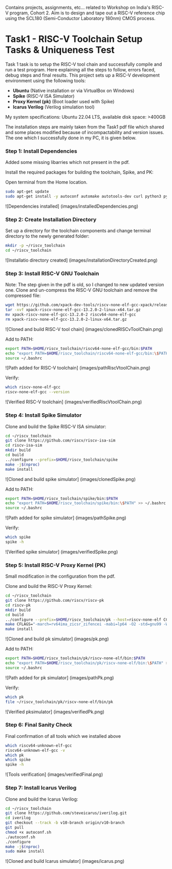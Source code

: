 
Contains projects, assignments, etc... related to Workshop on India's RISC-V program, Cohort 2. Aim is to design and tape out a  RISC-V reference chip using the SCL180 (Semi-Conductor Laboratory 180nm) CMOS process.

# Task1 - RISC-V Toolchain Setup Tasks & Uniqueness Test

Task 1 task is to setup the RISC-V tool chain and successfully compile and run a test program.
Here explaining all the steps to follow, errors faced, debug steps and final results.
This project sets up a RISC-V development environment using the following tools:

- **Ubuntu** (Native installation or via VirtualBox on Windows)
- **Spike** (RISC-V ISA Simulator)
- **Proxy Kernel (pk)** (Boot loader used with Spike)
- **Icarus Verilog** (Verilog simulation tool)

My system specifications: Ubuntu 22.04 LTS, available disk space: >400GB

The installation steps are mainly taken from the Task1 pdf file which shared and some places modified because of incompactability and version issues. The one which I successfully done in my PC, it is given below. 

### Step 1: Install Dependencies
Added some missing libarries which not present in the pdf.

Install the required packages for building the toolchain, Spike, and PK: 

Open terminal from the Home location.

```bash
sudo apt-get update
sudo apt-get install -y autoconf automake autotools-dev curl python3 python3-pip libmpc-dev libmpfr-dev libgmp-dev gawk build-essential bison flex texinfo gperf libtool patchutils bc zlib1g-dev libexpat-dev ninja-build git cmake libglib2.0-dev libboost-dev device-tree-compiler libc6-dev
```
![Dependencies installed] (images/installedDependencies.png)

### Step 2: Create Installation Directory
Set up a directory for the toolchain components and change terminal directory to the newly generated folder:

```bash
mkdir -p ~/riscv_toolchain
cd ~/riscv_toolchain
```
![Installatio directory created] (images/installationDirectoryCreated.png)

### Step 3: Install RISC-V GNU Toolchain

Note: The step given in the pdf is old, so I changed to new updated version one.
Clone and un-compress the RISC-V GNU toolchain and remove the compressed file:

```bash
wget https://github.com/xpack-dev-tools/riscv-none-elf-gcc-xpack/releases/download/v13.2.0-2/xpack-riscv-none-elf-gcc-13.2.0-2-linux-x64.tar.gz
tar -xvf xpack-riscv-none-elf-gcc-13.2.0-2-linux-x64.tar.gz
mv xpack-riscv-none-elf-gcc-13.2.0-2 riscv64-none-elf-gcc
rm xpack-riscv-none-elf-gcc-13.2.0-2-linux-x64.tar.gz
```
![Cloned and build RISC-V tool chain] (images/clonedRISCvToolChain.png)

Add to PATH:

```bash
export PATH=$HOME/riscv_toolchain/riscv64-none-elf-gcc/bin:$PATH
echo "export PATH=$HOME/riscv_toolchain/riscv64-none-elf-gcc/bin:\$PATH" >> ~/.bashrc
source ~/.bashrc
```
![Path added for RISC-V toolchain] (images/pathRiscVtoolChain.png)

Verify:

```bash
which riscv-none-elf-gcc
riscv-none-elf-gcc --version
```
![Verified RISC-V toolchain] (images/verifiedRiscVtoolChain.png)

### Step 4: Install Spike Simulator

Clone and build the Spike RISC-V ISA simulator:

```bash
cd ~/riscv_toolchain
git clone https://github.com/riscv/riscv-isa-sim
cd riscv-isa-sim
mkdir build
cd build
../configure --prefix=$HOME/riscv_toolchain/spike
make -j$(nproc)
make install
```
![Cloned and build spike simulator] (images/clonedSpike.png)

Add to PATH:

```bash
export PATH=$HOME/riscv_toolchain/spike/bin:$PATH
echo "export PATH=$HOME/riscv_toolchain/spike/bin:\$PATH" >> ~/.bashrc
source ~/.bashrc
```
![Path added for spike simulator] (images/pathSpike.png)

Verify:

```bash
which spike
spike -h
```
![Verified spike simulator] (images/verifiedSpike.png)

### Step 5: Install RISC-V Proxy Kernel (PK)

Small modification in the configuration from the pdf.

Clone and build the RISC-V Proxy Kernel:

```bash
cd ~/riscv_toolchain
git clone https://github.com/riscv/riscv-pk
cd riscv-pk
mkdir build
cd build
../configure --prefix=$HOME/riscv_toolchain/pk --host=riscv-none-elf CC="riscv-none-elf-gcc -march=rv64ima_zicsr_zifencei -mabi=lp64 -DMEM_START=0x80000000" CXX="riscv-none-elf-g++ -march=rv64ima_zicsr_zifencei -mabi=lp64 -DMEM_START=0x80000000" LD="riscv-none-elf-ld"
make CFLAGS="-march=rv64ima_zicsr_zifencei -mabi=lp64 -O2 -std=gnu99 -Wall -D__NO_INLINE__ -mcmodel=medany -fno-delete-null-pointer-checks -fno-PIE -fno-stack-protector -U_FORTIFY_SOURCE -DMEM_START=0x80000000"
make install
```
![Cloned and build pk simulator] (images/pk.png)

Add to PATH:

```bash
export PATH=$HOME/riscv_toolchain/pk/riscv-none-elf/bin:$PATH
echo "export PATH=$HOME/riscv_toolchain/pk/riscv-none-elf/bin:\$PATH" >> ~/.bashrc
source ~/.bashrc
```
![Path added for pk simulator] (images/pathPk.png)

Verify:

```bash
which pk
file ~/riscv_toolchain/pk/riscv-none-elf/bin/pk
```
![Verified pksimulator] (images/verifiedPk.png)

### Step 6: Final Sanity Check

Final confirmation of all tools which we installed above

```bash
which riscv64-unknown-elf-gcc
riscv64-unknown-elf-gcc -v
which pk
which spike
spike -h
```
![Tools verification] (images/verifiedFinal.png)


### Step 7: Install Icarus Verilog

Clone and build the Icarus Verilog:

```bash
cd ~/riscv_toolchain
git clone https://github.com/steveicarus/iverilog.git
cd iverilog
git checkout --track -b v10-branch origin/v10-branch
git pull
chmod +x autoconf.sh
./autoconf.sh
./configure
make -j$(nproc)
sudo make install
```
![Cloned and build Icarus simulator] (images/icarus.png)
